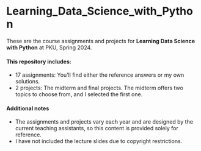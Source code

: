 # Learning_Data_Science_with_Python
These are the course assignments and projects for **Learning Data Science with Python** at PKU, Spring 2024.

#### This repository includes:
* 17 assignments: You’ll find either the reference answers or my own solutions.
* 2 projects: The midterm and final projects. The midterm offers two topics to choose from, and I selected the first one.

#### Additional notes
* The assignments and projects vary each year and are designed by the current teaching assistants, so this content is provided solely for reference.
* I have not included the lecture slides due to copyright restrictions.
